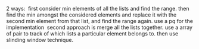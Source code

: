 2 ways:
​
first consider min elements of all the lists and find the range. then find the min amongst the considered elements and replace it with the second min element from that list, and find the range again.
use a pq for the implementation
​
second approach is merge all the lists together. use a array of pair to track of which lists a particular element belongs to. then use slinding window technique.